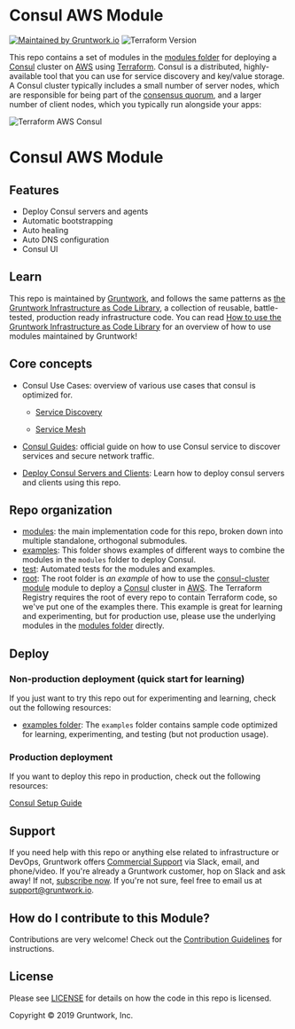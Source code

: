 <!--
:type: service
:name: HashiCorp Consul
:icon: /_docs/consul.png
:description: Deploy a Consul cluster. Supports automatic bootstrapping, DNS, Consul UI, and auto healing.
:category: Service discovery, service mesh
:cloud: aws
:tags: consul, mesh
:license: open-source
:built-with: terraform, bash
-->


# Consul AWS Module

[![Maintained by Gruntwork.io](https://img.shields.io/badge/maintained%20by-gruntwork.io-%235849a6.svg)](https://gruntwork.io/?ref=repo_terraform_aws_consul)
![Terraform Version](https://img.shields.io/badge/tf-%3E%3D0.12.0-blue.svg)

This repo contains a set of modules in the [modules folder](https://github.com/hashicorp/terraform-aws-consul/tree/master/modules) for deploying a [Consul](https://www.consul.io/) cluster on [AWS](https://aws.amazon.com/) using [Terraform](https://www.terraform.io/). Consul is a distributed, highly-available tool that you can use for service discovery and key/value storage. A Consul cluster typically includes a small number of server nodes, which are responsible for being part of the [consensus quorum](https://www.consul.io/docs/internals/consensus.html), and a larger number of client nodes, which you typically run alongside your apps:

![Terraform AWS  Consul](https://raw.githubusercontent.com/hashicorp/terraform-aws-consul/master/_docs/architecture.png)


# Consul AWS Module



## Features
* Deploy Consul servers and agents
* Automatic bootstrapping
* Auto healing
* Auto DNS configuration
* Consul UI



## Learn

This repo is maintained by [Gruntwork](https://www.gruntwork.io), and follows the same patterns as [the Gruntwork Infrastructure as Code Library](https://gruntwork.io/infrastructure-as-code-library/), a collection of reusable, battle-tested, production ready infrastructure code. You can read [How to use the Gruntwork Infrastructure as Code Library](https://gruntwork.io/guides/foundations/how-to-use-gruntwork-infrastructure-as-code-library/) for an overview of how to use modules maintained by Gruntwork!

## Core concepts

* Consul Use Cases: overview of various use cases that consul is optimized for.
  * [Service Discovery](https://www.consul.io/discovery.html)

  * [Service Mesh](https://www.consul.io/mesh.html)

* [Consul Guides](https://learn.hashicorp.com/consul?utm_source=consul.io&utm_medium=docs&utm_content=top-nav): official guide on how to use Consul service to discover services and secure network traffic.
* [Deploy Consul Servers and Clients](core-concepts.md): Learn how to deploy consul servers and clients using this repo.

## Repo organization

* [modules](https://github.com/hashicorp/terraform-aws-consul/tree/master/modules): the main implementation code for this repo, broken down into multiple standalone, orthogonal submodules.
* [examples](https://github.com/hashicorp/terraform-aws-consul/tree/master/examples): This folder shows examples of different ways to combine the modules in the `modules` folder to deploy Consul.
* [test](https://github.com/hashicorp/terraform-aws-consul/tree/master/test): Automated tests for the modules and examples.
* [root](https://github.com/hashicorp/terraform-aws-consul/tree/master): The root folder is *an example* of how to use the [consul-cluster module](https://github.com/hashicorp/terraform-aws-consul/tree/master/modules/consul-cluster) module to deploy a [Consul](https://www.consul.io/) cluster in [AWS](https://aws.amazon.com/). The Terraform Registry requires the root of every repo to contain Terraform code, so we've put one of the examples there. This example is great for learning and experimenting, but for production use, please use the underlying modules in the [modules folder](https://github.com/hashicorp/terraform-aws-consul/tree/master/modules) directly.


## Deploy

### Non-production deployment (quick start for learning)
If you just want to try this repo out for experimenting and learning, check out the following resources:

* [examples folder](https://github.com/hashicorp/terraform-aws-consul/tree/master/examples): The `examples` folder contains sample code optimized for learning, experimenting, and testing (but not production usage).

### Production deployment
If you want to deploy this repo in production, check out the following resources:


[Consul Setup Guide](https://learn.hashicorp.com/consul/datacenter-deploy/deployment-guide)
  

## Support
If you need help with this repo or anything else related to infrastructure or DevOps, Gruntwork offers [Commercial Support](https://gruntwork.io/support/) via Slack, email, and phone/video. If you're already a Gruntwork customer, hop on Slack and ask away! If not, [subscribe now](https://www.gruntwork.io/pricing/). If you're not sure, feel free to email us at [support@gruntwork.io](mailto:support@gruntwork.io).


## How do I contribute to this Module?

Contributions are very welcome! Check out the [Contribution Guidelines](https://github.com/hashicorp/terraform-aws-consul/tree/master/CONTRIBUTING.md) for instructions.


## License

Please see [LICENSE](LICENSE) for details on how the code in this repo is licensed.

Copyright &copy; 2019 Gruntwork, Inc.